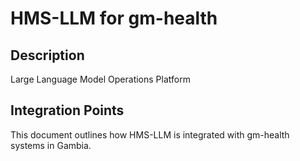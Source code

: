 # HMS-LLM for gm-health

## Description

Large Language Model Operations Platform

## Integration Points

This document outlines how HMS-LLM is integrated with gm-health systems in Gambia.
